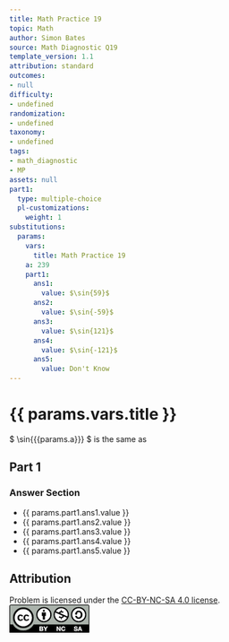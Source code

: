 ```yaml
---
title: Math Practice 19
topic: Math
author: Simon Bates
source: Math Diagnostic Q19
template_version: 1.1
attribution: standard
outcomes:
- null
difficulty:
- undefined
randomization:
- undefined
taxonomy:
- undefined
tags:
- math_diagnostic
- MP
assets: null
part1:
  type: multiple-choice
  pl-customizations:
    weight: 1
substitutions:
  params:
    vars:
      title: Math Practice 19
    a: 239
    part1:
      ans1:
        value: $\sin{59}$
      ans2:
        value: $\sin{-59}$
      ans3:
        value: $\sin{121}$
      ans4:
        value: $\sin{-121}$
      ans5:
        value: Don't Know
---
```

# {{ params.vars.title }}
$ \sin{{{params.a}}} $ is the same as

## Part 1

### Answer Section

- {{ params.part1.ans1.value }}
- {{ params.part1.ans2.value }}
- {{ params.part1.ans3.value }}
- {{ params.part1.ans4.value }}
- {{ params.part1.ans5.value }}

## Attribution

Problem is licensed under the [CC-BY-NC-SA 4.0 license](https://creativecommons.org/licenses/by-nc-sa/4.0/).<br> ![The Creative Commons 4.0 license requiring attribution-BY, non-commercial-NC, and share-alike-SA license.](https://raw.githubusercontent.com/firasm/bits/master/by-nc-sa.png)